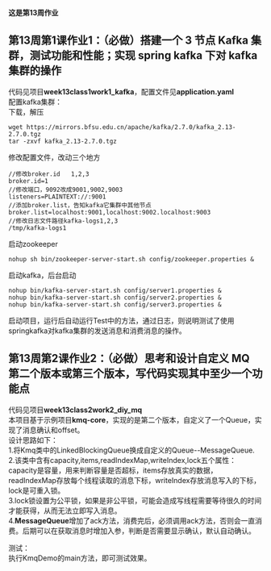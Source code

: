 **这是第13周作业**    

## 第13周第1课作业1：（必做）搭建一个 3 节点 Kafka 集群，测试功能和性能；实现 spring kafka 下对 kafka 集群的操作
代码见项目**week13class1work1_kafka**，配置文件见**application.yaml**    
配置kafka集群：  
下载，解压  
```
wget https://mirrors.bfsu.edu.cn/apache/kafka/2.7.0/kafka_2.13-2.7.0.tgz
tar -zxvf kafka_2.13-2.7.0.tgz
```
修改配置文件，改动三个地方  
```
//修改broker.id   1,2,3
broker.id=1
//修改端口，9092改成9001,9002,9003
listeners=PLAINTEXT://:9001
//添加broker.list，告知kafka它集群中其他节点
broker.list=localhost:9001,localhost:9002.localhost:9003
//修改日志文件路径kafka-logs1,2,3
/tmp/kafka-logs1
```
启动zookeeper  
```
nohup sh bin/zookeeper-server-start.sh config/zookeeper.properties &
```
启动kafka，后台启动  
```
nohup bin/kafka-server-start.sh config/server1.properties &
nohup bin/kafka-server-start.sh config/server2.properties &
nohup bin/kafka-server-start.sh config/server3.properties &
```
启动项目，运行后自动运行Test中的方法，通过日志，则说明测试了使用springkafka对kafka集群的发送消息和消费消息的操作。
  
## 第13周第2课作业2：（必做）思考和设计自定义 MQ 第二个版本或第三个版本，写代码实现其中至少一个功能点
代码见项目**week13class2work2_diy_mq**  
本项目基于示例项目**kmq-core**，实现的是第二个版本，自定义了一个Queue，实现了消息确认和offset。  
设计思路如下：  
1.将Kmq类中的LinkedBlockingQueue换成自定义的Queue--MessageQueue.  
2.该类中含有capacity,items,readIndexMap,writeIndex,lock五个属性：  
capacity是容量，用来判断容量是否超标，items存放真实的数据，readIndexMap存放每个线程读取的消息下标，writeIndex存放消息写入的下标，lock是可重入锁。  
3.lock锁设置为公平锁，如果是非公平锁，可能会造成写线程需要等待很久的时间才能获得，从而无法立即写入消息。  
4.**MessageQueue**增加了ack方法，消费完后，必须调用ack方法，否则会一直消费。后期可以在获取消息时增加入参，判断是否需要显示确认，默认自动确认。

测试：  
执行KmqDemo的main方法，即可测试效果。  

